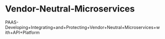 # Vendor-Neutral-Microservices
PAAS-Developing+Integrating+and+Protecting+Vendor+Neutral+Microservices+with+API+Platform 
